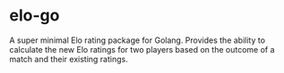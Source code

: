 # elo-go

A super minimal Elo rating package for Golang. Provides the ability to
calculate the new Elo ratings for two players based on the outcome of a match
and their existing ratings.
